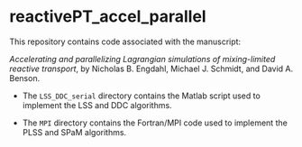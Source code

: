 # reactivePT_accel_parallel

This repository contains code associated with the manuscript:

*Accelerating and parallelizing Lagrangian simulations of mixing-limited
reactive transport*, by Nicholas B. Engdahl, Michael J. Schmidt, and David A.
Benson.

- The `LSS_DDC_serial` directory contains the Matlab script used to implement the
LSS and DDC algorithms.

- The `MPI` directory contains the Fortran/MPI code used to implement the PLSS
and SPaM algorithms.
